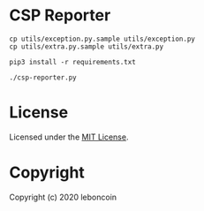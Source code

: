 # CSP Reporter

```
cp utils/exception.py.sample utils/exception.py
cp utils/extra.py.sample utils/extra.py

pip3 install -r requirements.txt

./csp-reporter.py

```

# License
Licensed under the [MIT License](https://github.com/leboncoin/csp-reporter/blob/master/LICENSE).

# Copyright
Copyright (c) 2020 leboncoin
